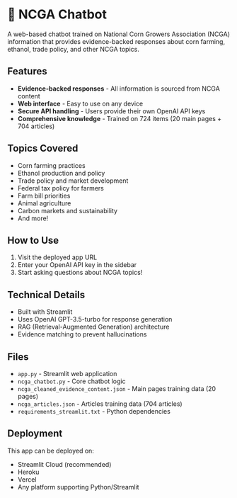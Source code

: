 # 🌽 NCGA Chatbot

A web-based chatbot trained on National Corn Growers Association (NCGA) information that provides evidence-backed responses about corn farming, ethanol, trade policy, and other NCGA topics.

## Features

- **Evidence-backed responses** - All information is sourced from NCGA content
- **Web interface** - Easy to use on any device
- **Secure API handling** - Users provide their own OpenAI API keys
- **Comprehensive knowledge** - Trained on 724 items (20 main pages + 704 articles)

## Topics Covered

- Corn farming practices
- Ethanol production and policy
- Trade policy and market development
- Federal tax policy for farmers
- Farm bill priorities
- Animal agriculture
- Carbon markets and sustainability
- And more!

## How to Use

1. Visit the deployed app URL
2. Enter your OpenAI API key in the sidebar
3. Start asking questions about NCGA topics!

## Technical Details

- Built with Streamlit
- Uses OpenAI GPT-3.5-turbo for response generation
- RAG (Retrieval-Augmented Generation) architecture
- Evidence matching to prevent hallucinations

## Files

- `app.py` - Streamlit web application
- `ncga_chatbot.py` - Core chatbot logic
- `ncga_cleaned_evidence_content.json` - Main pages training data (20 pages)
- `ncga_articles.json` - Articles training data (704 articles)
- `requirements_streamlit.txt` - Python dependencies

## Deployment

This app can be deployed on:
- Streamlit Cloud (recommended)
- Heroku
- Vercel
- Any platform supporting Python/Streamlit 